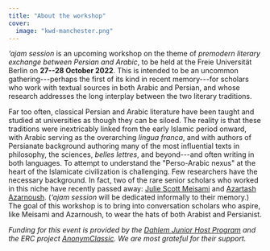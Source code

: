 ```yaml
---
title: "About the workshop"
cover:
  image: "kwd-manchester.png"
---
```


_‘ajam session_ is an upcoming workshop on the theme of _premodern literary
exchange between Persian and Arabic_, to be held at the Freie Universität Berlin
on **27--28 October 2022**. This is intended to be an uncommon
gathering---perhaps the first of its kind in recent memory---for scholars who
work with textual sources in both Arabic and Persian, and whose research
addresses the long interplay between the two literary traditions.

Far too often, classical Persian and Arabic literature have been taught and
studied at universities as though they can be siloed. The reality is that these
traditions were inextricably linked from the early Islamic period onward, with
Arabic serving as the overarching _lingua franca_, and with authors of
Persianate background authoring many of the most influential texts in
philosophy, the sciences, _belles lettres_, and beyond---and often writing in
both languages. To attempt to understand the "Perso-Arabic nexus" at the heart
of the Islamicate civilization is challenging. Few researchers have the
necessary background. In fact, two of the rare senior scholars who worked in
this niche have recently passed away:
[Julie Scott Meisami](https://www.wolfson.ox.ac.uk/news/passing-announced-wolfson-fellow)
and
[Azartash Azarnoush](https://www.tehrantimes.com/news/465777/Azartash-Azarnush-member-of-Center-for-Great-Islamic-Encyclopedia).
(_‘ajam session_ will be dedicated informally to their memory.) The goal of this
workshop is to bring into conversation scholars who aspire, like Meisami and
Azarnoush, to wear the hats of both Arabist and Persianist.

_Funding for this event is provided by the
[Dahlem Junior Host Program](https://www.fu-berlin.de/en/sites/dhc/nachwuchs/djhp/)
and the ERC project
[AnonymClassic](https://www.geschkult.fu-berlin.de/en/e/kalila-wa-dimna/). We
are most grateful for their support._
